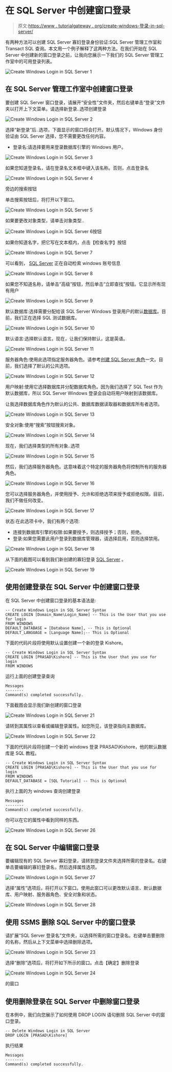 # 在 SQL Server 中创建窗口登录

> 原文:[https://www . tutorialgateway . org/create-windows-登录-in-sql-server/](https://www.tutorialgateway.org/create-windows-login-in-sql-server/)

有两种方法可以创建 SQL Server 寡妇登录身份验证:SQL Server 管理工作室和 Transact SQL 查询。本文用一个例子解释了这两种方法。在我们开始在 SQL Server 中创建新的窗口登录之前，让我向您展示一下我们的 SQL Server 管理工作室中的可用登录列表。

![Create Windows Login in SQL Server 1](img/83180d34cf29f274048c1771e562c75b.png)

## 在 SQL Server 管理工作室中创建窗口登录

要创建 SQL Server 窗口登录，请展开“安全性”文件夹，然后右键单击“登录”文件夹以打开上下文菜单。请选择新登录..选项创建登录

![Create Windows Login in SQL Server 2](img/c63ba52a35e789bc119240d99f6e4a95.png)

选择“新登录”后..选项，下面显示的窗口将会打开。默认情况下，Windows 身份验证由 SQL Server 选择，您不需要更改任何内容。

*   登录名:请选择要用来登录数据库引擎的 Windows 用户。

![Create Windows Login in SQL Server 3](img/059550c60411dfd054ab1fac522678b4.png)

如果您知道登录名，请在登录名文本框中键入该名称。否则，点击登录名

![Create Windows Login in SQL Server 4](img/eb3c8e1f0b6b1efba43c2d4969c9a71d.png)

旁边的搜索按钮

单击搜索按钮后，将打开以下窗口。

![Create Windows Login in SQL Server 5](img/fd36bab3cd91370cadce9ac6fff9b4bb.png)

如果要更改对象类型，请单击对象类型..

![Create Windows Login in SQL Server 6](img/ccf3d25910288cf1df81cbcf93764a66.png)按钮

如果你知道名字，把它写在文本框内，点击【检查名字】按钮

![Create Windows Login in SQL Server 7](img/b121125a714e86d1bf2f0bf51a8bd82d.png)

可以看到， [SQL Server](https://www.tutorialgateway.org/sql/) 正在自动检索 windows 账号信息

![Create Windows Login in SQL Server 8](img/3458d873b16d32fc6f3b9fb327ca4bb6.png)

如果您不知道名称，请单击“高级”按钮，然后单击“立即查找”按钮。它显示所有现有用户

![Create Windows Login in SQL Server 9](img/ad3f79b149105f627c852ba5817eb575.png)

默认数据库:选择需要分配给该 SQL Server Windows 登录用户的默认[数据库](https://www.tutorialgateway.org/how-to-create-database-in-sql-server/)。目前，我们正在选择 SQL 测试数据库。

![Create Windows Login in SQL Server 10](img/5a15a303555cf6682b81584725cee48e.png)

默认语言:选择默认语言。现在，让我们保持默认，这是英语。

![Create Windows Login in SQL Server 11](img/db3388ace1fce2f5ad7a8db3e5e5d2c2.png)

服务器角色:使用此选项指定服务器角色。请参考[创建 SQL Server 角色](https://www.tutorialgateway.org/create-sql-server-roles/)一文。目前，我们选择了默认的公共选项。

![Create Windows Login in SQL Server 12](img/2373b958ecdfa40ba20923450e31d521.png)

用户映射:使用它选择数据库并分配数据库角色。因为我们选择了 SQL Test 作为默认数据库，所以 SQL Server Windows 登录会自动将用户映射到该数据库。

让我选择数据库角色作为默认的公共、数据库数据读取器和数据库所有者选项。

![Create Windows Login in SQL Server 13](img/0dba512c462c2b7a3353ad54ea4b8ebb.png)

安全对象:使用“搜索”按钮搜索对象。

![Create Windows Login in SQL Server 14](img/6defd4909b608fe0f1bc873b2b070a9c.png)

现在，我们选择类型的所有对象..选项

![Create Windows Login in SQL Server 15](img/e2ab35080821b0d491b2e6c36ea3e555.png)

然后，我们选择服务器角色。这意味着这个特定的服务器角色将控制所有的服务器角色。

![Create Windows Login in SQL Server 16](img/33a04f44e152c92a317caedd4b6f52f8.png)

您可以选择服务器角色，并使用授予、允许和拒绝选项来授予或拒绝权限。目前，我们不做任何改变。

![Create Windows Login in SQL Server 17](img/4829710fa46df4ab69519facb915a111.png)

状态:在此选项卡中，我们有两个选项:

*   连接到数据库引擎的权限:如果要授予，则选择授予；否则，拒绝。
*   登录:如果您需要此用户登录到数据库管理器，请选择启用，否则选择禁用。

![Create Windows Login in SQL Server 18](img/0a4510c34ccd1360bd8c6ae9f3531ae7.png)

从下面的截图可以看到我们新创建的寡妇登录 [SQL Server](https://www.tutorialgateway.org/sql/) 。

![Create Windows Login in SQL Server 19](img/980cb75f11c19a4c5a8b6a14d1f943be.png)

## 使用创建登录在 SQL Server 中创建窗口登录

在 SQL Server 中创建窗口登录的基本语法是:

```
-- Create Windows Login in SQL Server Syntax
CREATE LOGIN [Domain_Name\Login_Name] -- This is the User that you use for login 
FROM WINDOWS
DEFAULT_DATABASE = [Database Name], -- This is Optional
DEFAULT_LANGUAGE = [Language Name];-- This is Optional
```

下面的代码片段将使用默认设置创建一个新的登录 Kishore。

```
-- Create Windows Login in SQL Server Syntax
CREATE LOGIN [PRASAD\Kishore] -- This is the User that you use for login 
FROM WINDOWS
```

运行上面的创建登录查询

```
Messages
--------
Command(s) completed successfully.
```

下面截图会显示我们新创建的窗口登录

![Create Windows Login in SQL Server 21](img/c6b402023e1c9e21bed21a66ded76ce9.png)

请转到其属性以查看或编辑登录属性。如您所见，该登录指向主数据库。

![Create Windows Login in SQL Server 22](img/a2ad2752f54e85580e17351943a7db2a.png)

下面的代码片段将创建一个新的 windows 登录 PRASAD\Kishore，他的默认数据库是 SQL 教程。

```
-- Create Windows Login in SQL Server Syntax
CREATE LOGIN [PRASAD\Kishore] -- This is the User that you use for login 
FROM WINDOWS
DEFAULT_DATABASE = [SQL Tutorial] -- This is Optional
```

执行上面的为 windows 查询创建登录

```
Messages
--------
Command(s) completed successfully.
```

你可以在它的属性中看到同样的东西。

![Create Windows Login in SQL Server 26](img/8eb163bcf4b3220522e341ef38e0ba70.png)

## 在 SQL Server 中编辑窗口登录

要编辑现有的 SQL Server 寡妇登录，请转到登录文件夹选择所需的登录名。右键单击要编辑的寡妇登录名，然后选择属性选项。

![Create Windows Login in SQL Server 27](img/32a8a7b3114e9e0762c659c062bd4f54.png)

选择“属性”选项后，将打开以下窗口。使用此窗口可以更改默认语言、默认数据库、用户映射、服务器角色、安全对象和状态。

![Create Windows Login in SQL Server 28](img/a88d6430e09da40cbc533c312262ef7b.png)

## 使用 SSMS 删除 SQL Server 中的窗口登录

请扩展“SQL Server 登录名”文件夹，以选择所需的窗口登录名。右键单击要删除的名称，然后从上下文菜单中选择删除选项。

![Create Windows Login in SQL Server 23](img/e27b2ed98cc4a804cd20461e4a5c23db.png)

选择“删除”选项后，将打开如下所示的窗口。点击【确定】删除登录

![Create Windows Login in SQL Server 24](img/75181f3da2bb1661dfb7c487a5da223e.png)

的窗口

## 使用删除登录在 SQL Server 中删除窗口登录

在本例中，我们向您展示了如何使用 DROP LOGIN 语句删除 SQL Server 中的窗口登录。

```
-- Delete Windows Login in SQL Server
DROP LOGIN [PRASAD\Kishore]
```

执行结果

```
Messages
--------
Command(s) completed successfully.
```